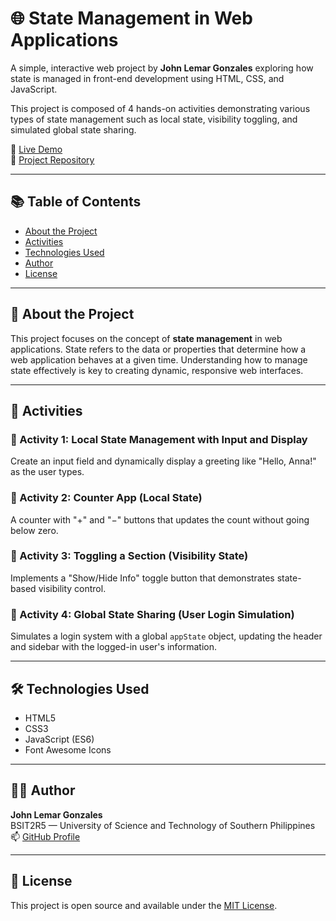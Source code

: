 # 🌐 State Management in Web Applications

A simple, interactive web project by **John Lemar Gonzales** exploring how state is managed in front-end development using HTML, CSS, and JavaScript.

This project is composed of 4 hands-on activities demonstrating various types of state management such as local state, visibility toggling, and simulated global state sharing.

🔗 [Live Demo](https://state-management-web-sys.vercel.app)  
📁 [Project Repository](https://github.com/CyberSphinxxx/StateManagementWebSys)

---

## 📚 Table of Contents

- [About the Project](#about-the-project)
- [Activities](#activities)
- [Technologies Used](#technologies-used)
- [Author](#author)
- [License](#license)

---

## 📌 About the Project

This project focuses on the concept of **state management** in web applications. State refers to the data or properties that determine how a web application behaves at a given time. Understanding how to manage state effectively is key to creating dynamic, responsive web interfaces.

---

## 🧩 Activities

### 🔹 Activity 1: Local State Management with Input and Display
Create an input field and dynamically display a greeting like "Hello, Anna!" as the user types.

### 🔹 Activity 2: Counter App (Local State)
A counter with "+" and "−" buttons that updates the count without going below zero.

### 🔹 Activity 3: Toggling a Section (Visibility State)
Implements a "Show/Hide Info" toggle button that demonstrates state-based visibility control.

### 🔹 Activity 4: Global State Sharing (User Login Simulation)
Simulates a login system with a global `appState` object, updating the header and sidebar with the logged-in user's information.

---

## 🛠 Technologies Used

- HTML5
- CSS3
- JavaScript (ES6)
- Font Awesome Icons

---

## 👨‍💻 Author

**John Lemar Gonzales**  
BSIT2R5 — University of Science and Technology of Southern Philippines  
📫 [GitHub Profile](https://github.com/CyberSphinxxx)

---

## 📄 License

This project is open source and available under the [MIT License](LICENSE).
